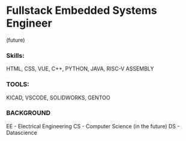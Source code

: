 # Fullstack Embedded Systems Engineer
(future)
### Skills: 
HTML, CSS, VUE, C++, PYTHON, JAVA, RISC-V ASSEMBLY
### TOOLS:
KICAD, VSCODE, SOLIDWORKS, GENTOO


### BACKGROUND
EE - Electrical Engineering
CS - Computer Science
(in the future)
DS - Datascience 

